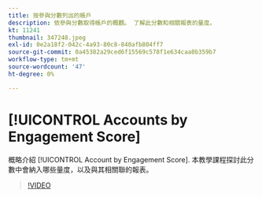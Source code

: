 ```yaml
---
title: 按參與分數列出的帳戶
description: 依參與分數取得帳戶的概觀。 了解此分數和相關報表的量度。
kt: 11241
thumbnail: 347248.jpeg
exl-id: 0e2a18f2-042c-4a93-80c8-840afb804ff7
source-git-commit: 0a45382a29ced6f15569c578f1e634caa0b359b7
workflow-type: tm+mt
source-wordcount: '47'
ht-degree: 0%

---
```


# [!UICONTROL Accounts by Engagement Score]

概略介紹 [!UICONTROL Account by Engagement Score].  本教學課程探討此分數中會納入哪些量度，以及與其相關聯的報表。

>[!VIDEO](https://video.tv.adobe.com/v/347248/?quality=12&learn=on)
